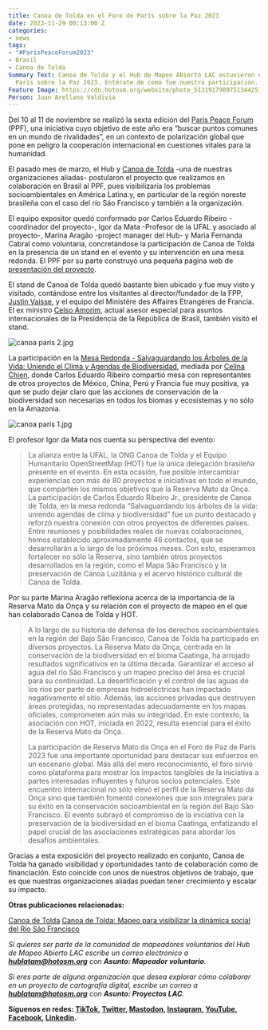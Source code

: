 ```yaml
---
title: Canoa de Tolda en el Foro de París sobre la Paz 2023
date: 2023-11-29 00:13:00 Z
categories:
- news
tags:
- "#ParisPeaceForum2023"
- Brasil
- Canoa de Tolda
Summary Text: Canoa de Tolda y el Hub de Mapeo Abierto LAC estuvieron en el Foro de
  París sobre la Paz 2023. Entérate de como fue nuestra participación.
Feature Image: https://cdn.hotosm.org/website/photo_5131917909751344251_y.jpg
Person: Juan Arellano Valdivia
---
```


Del 10 al 11 de noviembre se realizó la sexta edición del [Paris Peace Forum](https://parispeaceforum.org/) (PPF), una iniciativa cuyo objetivo de este año era “buscar puntos comunes en un mundo de rivalidades”, en un contexto de polarización global que pone en peligro la cooperación internacional en cuestiones vitales para la humanidad.

El pasado mes de marzo, el Hub y [Canoa de Tolda](https://canoadetolda.org.br/) -una de nuestras organizaciones aliadas- postularon el proyecto que realizamos en colaboración en Brasil al PPF, pues visibilizaría los problemas socioambientales en América Latina.y, en particular de la región noreste brasileña con el caso del río Sáo Francisco y también a la organización.

El equipo expositor quedó conformado por Carlos Eduardo Ribeiro -coordinador del proyecto-, Igor da Mata -Profesor de la UFAL y asociado al proyecto-, Marina Aragão -project manager del Hub- y Maria Fernanda Cabral como voluntaria, concretándose la participación de Canoa de Tolda en la presencia de un stand en el evento y su intervención en una mesa redonda. El PPF por su parte construyó una pequeña pagina web de [presentación del proyecto](https://parispeaceforum.org/projects/reserva-mato-da-onca-forets-pour-lavenir/).

El stand de Canoa de Tolda quedó bastante bien ubicado y fue muy visto y visitado, contándose entre los visitantes al director/fundador de la FPP, [Justin Vaisse](https://en.wikipedia.org/wiki/Justin_Va%C3%AFsse), y el equipo del Ministére des Affaires Etrangéres de Francia. El ex ministro [Celso Amorim](https://es.wikipedia.org/wiki/Celso_Amorim), actual asesor especial para asuntos internacionales de la Presidencia de la República de Brasil, también visitó el stand.

![canoa paris 2.jpg](https://cdn.hotosm.org/website/canoa+paris+2.jpg)

La participación en la [Mesa Redonda - Salvaguardando los Árboles de la Vida: Uniendo el Clima y Agendas de Biodiversidad](https://www.youtube.com/watch?v=kv0JDu8HNzA), mediada por [Celina Chien](https://www.celinachien.com/), donde Carlos Eduardo Ribeiro compartió mesa con representantes de otros proyectos de México, China, Perú y Francia fue muy positiva, ya que se pudo dejar claro que las acciones de conservación de la biodiversidad son necesarias en todos los biomas y ecosistemas y no sólo en la Amazonia.

![canoa paris 1.jpg](https://cdn.hotosm.org/website/canoa+paris+1.jpg)

El profesor Igor da Mata nos cuenta su perspectiva del evento:

> La alianza entre la UFAL, la ONG Canoa de Tolda y el Equipo Humanitario OpenStreetMap (HOT) fue la única delegación brasileña presente en el evento. En esta ocasión, fue posible intercambiar experiencias con más de 80 proyectos e iniciativas en todo el mundo, que comparten los mismos objetivos que la Reserva Mato da Onça. La participación de Carlos Eduardo Ribeiro Jr., presidente de Canoa de Tolda, en la mesa redonda “Salvaguardando los árboles de la vida: uniendo agendas de clima y biodiversidad” fue un punto destacado y reforzó nuestra conexión con otros proyectos de diferentes países. Entre reuniones y posibilidades reales de nuevas colaboraciones, hemos establecido aproximadamente 46 contactos, que se desarrollarán a lo largo de los próximos meses. Con esto, esperamos fortalecer no sólo la Reserva, sino también otros proyectos desarrollados en la región, como el Mapa São Francisco y la preservación de Canoa Luzitânia y el acervo histórico cultural de Canoa de Tolda.

Por su parte Marina Aragão reflexiona acerca de la importancia de la Reserva Mato da Onça y su relación con el proyecto de mapeo en el que han colaborado Canoa de Tolda y HOT.

> A lo largo de su historia de defensa de los derechos socioambientales en la región del Bajo São Francisco, Canoa de Tolda ha participado en diversos proyectos. La Reserva Mato da Onça, centrada en la conservación de la biodiversidad en el bioma Caatinga, ha arrojado resultados significativos en la última década. Garantizar el acceso al agua del río São Francisco y un mapeo preciso del área es crucial para su continuidad. La desertificación y el control de las aguas de los ríos por parte de empresas hidroeléctricas han impactado negativamente el sitio. Además, las acciones privadas que destruyen áreas protegidas, no representadas adecuadamente en los mapas oficiales, comprometen aún más su integridad. En este contexto, la asociación con HOT, iniciada en 2022, resulta esencial para el éxito de la Reserva Mato da Onça.
>
> La participación de Reserva Mato da Onça en el Foro de Paz de París 2023 fue una importante oportunidad para destacar sus esfuerzos en un escenario global. Más allá del mero reconocimiento, el foro sirvió como plataforma para mostrar los impactos tangibles de la iniciativa a partes interesadas influyentes y futuros socios potenciales. Este encuentro internacional no sólo elevó el perfil de la Reserva Mato da Onça sino que también fomentó conexiones que son integrales para su éxito en la conservación socioambiental en la región del Bajo São Francisco. El evento subrayó el compromiso de la iniciativa con la preservación de la biodiversidad en el bioma Caatinga, enfatizando el papel crucial de las asociaciones estratégicas para abordar los desafíos ambientales.​

Gracias a esta exposición del proyecto realizado en conjunto, Canoa de Tolda ha ganado visibilidad y oportunidades tanto de colaboración como de financiación. Esto coincide con unos de nuestros objetivos de trabajo, que es que nuestras organizaciones aliadas puedan tener crecimiento y escalar su impacto.

**Otras publicaciones relacionadas:**

[Canoa de Tolda](https://www.hotosm.org/projects/canoa-de-tolda-0a2b5e/)
[Canoa de Tolda: Mapeo para visibilizar la dinámica social del Río São Francisco](https://www.hotosm.org/updates/canoa-de-tolda-mapeo-para-visibilizar-la-dinamica-social-del-rio-sao-francisco/)

*Si quieres ser parte de la comunidad de mapeadores voluntarios del Hub de Mapeo Abierto LAC escribe un correo electrónico a **[hublatam@hotosm.org](mailto:hublatam@hotosm.org)** con **Asunto: Mapeador voluntario**.*

*Si eres parte de alguna organización que desea explorar cómo colaborar en un proyecto de cartografía digital, escribe un correo a **[hublatam@hotosm.org](mailto:hublatam@hotosm.org)** con **Asunto: Proyectos LAC**.*

**Síguenos en redes: [TikTok](https://www.tiktok.com/@mapeoabierto_la?lang=es), [Twitter](https://twitter.com/mapeoabierto_la), [Mastodon](https://mapstodon.space/@mapeoabierto_la), [Instagram](https://www.instagram.com/mapeoabierto_la/), [YouTube](https://www.youtube.com/channel/UCTH6Z_QODJ4NmmBmubS68VA), [Facebook](https://www.facebook.com/Mapeo-abierto-Am%C3%A9rica-Latina-102804808622456/), [Linkedin](https://www.linkedin.com/showcase/91453300/admin/feed/posts/).**